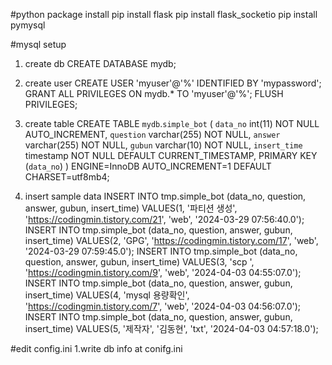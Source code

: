 #python package install
pip install flask
pip install flask_socketio
pip install pymysql


#mysql setup
1. create db
CREATE DATABASE mydb;

2. create user
CREATE USER 'myuser'@'%' IDENTIFIED BY 'mypassword';
GRANT ALL PRIVILEGES ON mydb.* TO 'myuser'@'%';
FLUSH PRIVILEGES;

3. create table
CREATE TABLE `mydb`.`simple_bot` (
  `data_no` int(11) NOT NULL AUTO_INCREMENT,
  `question` varchar(255) NOT NULL,
  `answer` varchar(255) NOT NULL,
  `gubun` varchar(10) NOT NULL,
  `insert_time` timestamp NOT NULL DEFAULT CURRENT_TIMESTAMP,
  PRIMARY KEY (`data_no`)
) ENGINE=InnoDB AUTO_INCREMENT=1 DEFAULT CHARSET=utf8mb4;

4. insert sample data
INSERT INTO tmp.simple_bot
(data_no, question, answer, gubun, insert_time)
VALUES(1, '파티션 생성', 'https://codingmin.tistory.com/21', 'web', '2024-03-29 07:56:40.0');
INSERT INTO tmp.simple_bot
(data_no, question, answer, gubun, insert_time)
VALUES(2, 'GPG', 'https://codingmin.tistory.com/17', 'web', '2024-03-29 07:59:45.0');
INSERT INTO tmp.simple_bot
(data_no, question, answer, gubun, insert_time)
VALUES(3, 'scp ', 'https://codingmin.tistory.com/9', 'web', '2024-04-03 04:55:07.0');
INSERT INTO tmp.simple_bot
(data_no, question, answer, gubun, insert_time)
VALUES(4, 'mysql 용량확인', 'https://codingmin.tistory.com/7', 'web', '2024-04-03 04:56:07.0');
INSERT INTO tmp.simple_bot
(data_no, question, answer, gubun, insert_time)
VALUES(5, '제작자', '김동현', 'txt', '2024-04-03 04:57:18.0');


#edit config.ini
1.write db info at conifg.ini 
